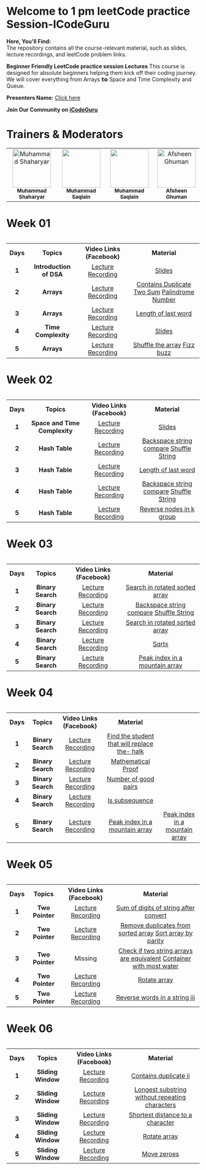 # Welcome to 1 pm leetCode practice Session-ICodeGuru
**Here, You'll Find:**
<br>
The repository contains all the course-relevant material, such as slides, lecture recordings, and leetCode problem links.

**Beginner Friendly LeetCode practice session Lectures** This course is designed for absolute beginners helping them kick off their coding journey. We will cover
 everything from Arrays 𝘁𝗼 Space and Time Complexity and Queue.

**Presenters Name:** [Click here](https://docs.google.com/spreadsheets/d/1y15OtddQcgPMXJeaTbHz687OavvLrTEjzEv-9cNnNeo/edit?usp=sharing)

**Join Our Community on [iCodeGuru](https://icode.guru/join/)**

# Trainers & Moderators

<table >
    <tbody>
        <tr>
            <td align="center">
                <a href="https://www.linkedin.com/in/muhammad-shaharyar-sarwar/">
                    <img src= "https://avatars.githubusercontent.com/u/88059515?v=4" width="100px;" alt="Muhammad Shaharyar"/>
                    <br />
                    <sub><b>Muhammad Shaharyar</b></sub>
                </a> 
            </td>
            <td align="center">
                <a href="https://www.linkedin.com/in/munnammalik/">
                    <img src="https://media.licdn.com/dms/image/v2/D4D03AQHsz_QI7YhNcw/profile-displayphoto-shrink_200_200/profile-displayphoto-shrink_200_200/0/1715754868207?e=1734566400&v=beta&t=tFoKmwDWPhCqBXddSiYYdhQYZEYCPlflyBkxQTjogSw" width="100px; alt="Abdul Munnam"/>
                    <br />
                    <sub><b>Muhammad Saqlain</b></sub>
                </a> 
            </td>
           <td align="center">
                <a href="https://www.linkedin.com/in/ifrah-tariq2/">
                    <img src="https://media.licdn.com/dms/image/v2/D4D03AQE2RX6RUh_xdg/profile-displayphoto-shrink_200_200/profile-displayphoto-shrink_200_200/0/1715334229170?e=1734566400&v=beta&t=IjW8QKc0urKlHAuINfcot-gdHVgBGyn0EXs7GXuLYQY" width="100px; alt="Ifrah Tariq"/>
                    <br />
                    <sub><b>Muhammad Saqlain</b></sub>
                </a> 
            </td>
           <td align="center">
                <a href="https://www.linkedin.com/in/afsheenghuman/">
                    <img src="https://avatars.githubusercontent.com/u/67103449?v=4" width="100px;" alt="Afsheen Ghuman"/>
                    <br />
                    <sub><b>Afsheen Ghuman</b></sub>
                </a> 
            </td>
</tbody>
<table>

# Week 01

<table>
    <tbody>
     <tr>
      <th>Days</th>
      <th>Topics</th>
      <th>Video Links (Facebook)</br></th>
      <th>Material</th>
     </tr> 
    <tr>
       <td align="center"><b>1</b></td>
       <td align="center"><b>Introduction of DSA </b></td>
       <td align="center"><a href="https://fb.watch/tVyK3G5PNY/">Lecture Recording</a></td>
    <td align="center" ><a href="https://docs.google.com/presentation/d/1n9oQD2VZvktwXqQ-yfRCys4pd7CkfxGN5CzN4r36wWU/edit?usp=sharing">Slides</a></td>
    </tr>
      <tr>
    <td align="center"><b>2</b></td>
    <td align="center"><b>Arrays</b></td>
    <td align="center"><a href="https://fb.watch/tWUyOYQLmB/">Lecture Recording</a></td>
    <td align="center" ><a href="https://leetcode.com/problems/contains-duplicate/description/">Contains Duplicate</a>
                        <a href="https://leetcode.com/problems/two-sum/">Two Sum</a> 
                        <a href="https://leetcode.com/problems/palindrome-number/submissions/1354097172/">Palindrome Number</a> </td  
  </tr>  
  <tr>
       <td align="center"><b>3</b></td>
       <td align="center"><b>Arrays</b></td>
       <td align="center"><a href="https://fb.watch/tY931iltzl/">Lecture Recording</a></td>
      <td align="center" ><a href="https://leetcode.com/problems/length-of-last-word/">Length of last word</a></td>
    </tr>
    <tr>
       <td align="center"><b>4</b></td>
       <td align="center"><b>Time Complexity</b></td>
       <td align="center"><a href="https://fb.watch/tZw83rMggB/"> Lecture Recording</a> </td>
      <td align="center" ><a href="https://docs.google.com/presentation/d/16Pev1IkXbiNPTDqfafUv65Lin2_av3Y6ncpnMWSu5Kc/edit#slide=id.g2f309743f0f_2_112">Slides</a></td>
    </tr>
    <tr>
       <td align="center"><b>5</b></td>
       <td align="center"><b>Arrays </b></td>
       <td align="center"><a href="https://fb.watch/t_Rh-dvilt/"> Lecture Recording</a> </td>
        <td align="center" ><a href="https://leetcode.com/problems/shuffle-the-array/description/">Shuffle the array</a>
                             <a href="https://leetcode.com/problems/fizz-buzz/description/">Fizz buzz</a> </br>
        </td>
    </tr>
</tbody>
<table>


# Week 02

<table>
    <tbody>
     <tr>
      <th>Days</th>
      <th>Topics</th>
      <th>Video Links (Facebook)</br></th>
      <th>Material</th>
     </tr> 
    <tr>
       <td align="center"><b>1</b></td>
       <td align="center"><b>Space and Time Complexity</b></td>
       <td align="center"><a href="https://fb.watch/u2QEp4JTOi/">Lecture Recording</a></td>
    <td align="center" ><a href="https://docs.google.com/presentation/d/16Pev1IkXbiNPTDqfafUv65Lin2_av3Y6ncpnMWSu5Kc/edit#slide=id.g2f309743f0f_2_112">Slides</a></td>
    </tr>
      <tr>
    <td align="center"><b>2</b></td>
    <td align="center"><b>Hash Table</b></td>
    <td align="center"><a href="https://www.facebook.com/iCodeguru/videos/526012746662201">Lecture Recording</a></td>
    <td align="center" ><a href="https://leetcode.com/problems/backspace-string-compare/">Backspace string compare</a>
                        <a href="https://leetcode.com/problems/shuffle-string/submissions/1362225376/">Shuffle String</a> </td  
  </tr>  
  <tr>
       <td align="center"><b>3</b></td>
       <td align="center"><b>Hash Table</b></td>
       <td align="center"><a href="https://fb.watch/u5pN05ztmO/">Lecture Recording</a></td>
      <td align="center" ><a href="https://leetcode.com/problems/backspace-string-compare/">Length of last word</a></td>
    </tr>
    <tr>
       <td align="center"><b>4</b></td>
       <td align="center"><b>Hash Table</b></td>
       <td align="center"><a href="https://fb.watch/ubaHWBQHkz/"> Lecture Recording</a> </td>
      <td align="center" ><a href="https://leetcode.com/problems/backspace-string-compare/">Backspace string compare</a>
                        <a href="https://leetcode.com/problems/shuffle-string/submissions/1362225376/">Shuffle String</a> </td  
    </tr>
    <tr>
       <td align="center"><b>5</b></td>
       <td align="center"><b>Hash Table </b></td>
       <td align="center"><a href="https://fb.watch/ubaIFxafXb/"> Lecture Recording</a> </td>
        <td align="center" ><a href="https://leetcode.com/problems/reverse-nodes-in-k-group/description/">Reverse nodes in k group</a></td  
        </td>
    </tr>
</tbody>
<table>


# Week 03

<table>
    <tbody>
     <tr>
      <th>Days</th>
      <th>Topics</th>
      <th>Video Links (Facebook)</br></th>
      <th>Material</th>
     </tr> 
    <tr>
       <td align="center"><b>1</b></td>
       <td align="center"><b>Binary Search</b></td>
       <td align="center"><a href="https://fb.watch/ueY7p-WgYW/">Lecture Recording</a></td>
    <td align="center" ><a href="https://leetcode.com/problems/search-in-rotated-sorted-array/">Search in rotated sorted array</a></td>
    </tr>
      <tr>
    <td align="center"><b>2</b></td>
    <td align="center"><b>Binary Search</b></td>
    <td align="center"><a href="https://fb.watch/ueXXrWIESb/">Lecture Recording</a></td>
    <td align="center" ><a href="https://leetcode.com/problems/backspace-string-compare/">Backspace string compare</a>
                        <a href="https://leetcode.com/problems/shuffle-string/submissions/1362225376/">Shuffle String</a> </td  
  </tr>  
  <tr>
       <td align="center"><b>3</b></td>
       <td align="center"><b>Binary Search</b></td>
       <td align="center"><a href="https://fb.watch/ueGx3r95LX/">Lecture Recording</a></td>
      <td align="center" ><a href="https://leetcode.com/problems/search-in-rotated-sorted-array/">Search in rotated sorted array</a></td>
    </tr>
    <tr>
       <td align="center"><b>4</b></td>
       <td align="center"><b>Binary Search</b></td>
       <td align="center"><a href="https://fb.watch/ufZbvG_ei3/"> Lecture Recording</a> </td>
      <td align="center" ><a href="https://leetcode.com/problems/sqrtx/description/">Sqrtx</a></td  
    </tr>
    <tr>
       <td align="center"><b>5</b></td>
       <td align="center"><b>Binary Search </b></td>
       <td align="center"><a href="https://fb.watch/uIaJUB2dxz/"> Lecture Recording</a> </td>
        <td align="center" ><a href="https://leetcode.com/problems/peak-index-in-a-mountain-array/description/">Peak index in a mountain array</a></td  
        </td>
    </tr>
</tbody>
<table>


# Week 04

<table>
    <tbody>
     <tr>
      <th>Days</th>
      <th>Topics</th>
      <th>Video Links (Facebook)</br></th>
      <th>Material</th>
     </tr> 
    <tr>
       <td align="center"><b>1</b></td>
       <td align="center"><b>Binary Search</b></td>
       <td align="center"><a href="https://fb.watch/unPVZM_bm4/">Lecture Recording</a></td>
    <td align="center" ><a href="https://leetcode.com/problems/find-the-student-that-will-replace-the-chalk/">Find the student that will replace the- halk</a></td>
    </tr>
      <tr>
    <td align="center"><b>2</b></td>
    <td align="center"><b>Binary Search</b></td>
    <td align="center"><a href="https://fb.watch/umzslQYOoi/">Lecture Recording</a></td>
    <td align="center" ><a href="https://excalidraw.com/#json=Cyb6R0URfcMx7a8bjVNuT,hAaX7HMnxstizCgz4_iWbw">Mathematical Proof</a></td  
  </tr>  
  <tr>
       <td align="center"><b>3</b></td>
       <td align="center"><b>Binary Search</b></td>
       <td align="center"><a href="https://fb.watch/upbOJB4NWy/">Lecture Recording</a></td>
      <td align="center" ><a href="https://leetcode.com/problems/number-of-good-pairs/">Number of good pairs</a></td>
    </tr>
    <tr>
       <td align="center"><b>4</b></td>
       <td align="center"><b>Binary Search</b></td>
       <td align="center"><a href="https://fb.watch/upbCn-u8i0/"> Lecture Recording</a> </td>
      <td align="center" ><a href="https://leetcode.com/problems/is-subsequence/">Is subsequence</a></td  
    </tr>
    <tr>
       <td align="center"><b>5</b></td>
       <td align="center"><b>Binary Search </b></td>
       <td align="center"><a href="https://fb.watch/uIaPNDcCkK/"> Lecture Recording</a> </td>
        <td align="center" ><a href="https://leetcode.com/problems/peak-index-in-a-mountain-array/description/">Peak index in a mountain array</a>
                            <td align="center" ><a href="https://leetcode.com/problems/peak-index-in-a-mountain-array/description/">Peak index in a mountain array</a></td  
        </td>
    </tr>
</tbody>
<table>


# Week 05

<table>
    <tbody>
     <tr>
      <th>Days</th>
      <th>Topics</th>
      <th>Video Links (Facebook)</br></th>
      <th>Material</th>
     </tr> 
    <tr>
       <td align="center"><b>1</b></td>
       <td align="center"><b>Two Pointer</b></td>
       <td align="center"><a href="https://fb.watch/uuSK2lwZn6/">Lecture Recording</a></td>
    <td align="center" ><a href="https://leetcode.com/problems/sum-of-digits-of-string-after-convert/description/">Sum of digits of string after convert</a></td>
    </tr>
      <tr>
    <td align="center"><b>2</b></td>
    <td align="center"><b>Two Pointer</b></td>
    <td align="center"><a href="https://fb.watch/uvNQgBtU71/">Lecture Recording</a></td>
    <td align="center" ><a href="https://leetcode.com/problems/remove-duplicates-from-sorted-array/description/">Remove duplicates from sorted array</a>
     <a href="https://leetcode.com/problems/sort-array-by-parity/">Sort array by parity</a>
    </td  
  </tr>  
  <tr>
       <td align="center"><b>3</b></td>
       <td align="center"><b>Two Pointer</b></td>
       <td align="center">Missing</td>
      <td align="center" ><a href="https://leetcode.com/problems/container-with-most-water/">Check if two string arrays are equivalent</a>
      <a href="https://leetcode.com/problems/container-with-most-water/">Container with most water</a></td>
    </tr>
    <tr>
       <td align="center"><b>4</b></td>
       <td align="center"><b>Two Pointer</b></td>
       <td align="center"><a href="https://fb.watch/uysfpNJqNx/"> Lecture Recording</a> </td>
      <td align="center" ><a href="https://leetcode.com/problems/rotate-array/">Rotate array</a></td  
    </tr>
    <tr>
       <td align="center"><b>5</b></td>
       <td align="center"><b>Two Pointer </b></td>
       <td align="center"><a href="https://fb.watch/uzPG--akH9/"> Lecture Recording</a> </td>
        <td align="center" ><a href="https://leetcode.com/problems/reverse-words-in-a-string-iii/description/">Reverse words in a string iii</a></td  
        </td>
    </tr>
</tbody>
<table>


# Week 06

<table>
    <tbody>
     <tr>
      <th>Days</th>
      <th>Topics</th>
      <th>Video Links (Facebook)</br></th>
      <th>Material</th>
     </tr> 
    <tr>
       <td align="center"><b>1</b></td>
       <td align="center"><b>Sliding Window</b></td>
       <td align="center"><a href="https://fb.watch/uDHqEJv2g6/">Lecture Recording</a></td>
    <td align="center" ><a href="https://leetcode.com/problems/contains-duplicate-ii/submissions/">Contains duplicate ii</a></td>
    </tr>
      <tr>
    <td align="center"><b>2</b></td>
    <td align="center"><b>Sliding Window</b></td>
    <td align="center"><a href="https://fb.watch/uIaTgOxmKj/">Lecture Recording</a></td>
    <td align="center" ><a href="https://leetcode.com/problems/longest-substring-without-repeating-characters/">Longest substring without repeating characters</a>
    </td  
  </tr>  
  <tr>
       <td align="center"><b>3</b></td>
       <td align="center"><b>Sliding Window</b></td>
       <td align="center"><a href="https://fb.watch/uHEeeaHo61/">Lecture Recording</td>
      <td align="center" ><a href="https://leetcode.com/problems/shortest-distance-to-a-character/description/">Shortest distance to a character</a></td>
    </tr>
    <tr>
       <td align="center"><b>4</b></td>
       <td align="center"><b>Sliding Window</b></td>
       <td align="center"><a href="https://fb.watch/uHEiVHm0t_/"> Lecture Recording</a> </td>
      <td align="center" ><a href="https://leetcode.com/problems/rotate-array/description/">Rotate array</a></td  
    </tr>
    <tr>
       <td align="center"><b>5</b></td>
       <td align="center"><b>Sliding Window</b></td>
       <td align="center"><a href="https://fb.watch/uJicYF-3BZ/"> Lecture Recording</a> </td>
        <td align="center" ><a href="https://leetcode.com/problems/move-zeroes/description/">Move zeroes</a></td  
        </td>
    </tr>
</tbody>
<table>
